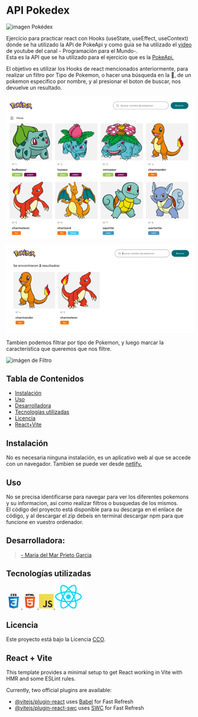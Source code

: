 # API Pokedex 

![imagen Pokédex](./src/assets/Pokédex_logo.png)

Ejercicio para practicar react con Hooks (useState, useEffect, useContext) donde se ha utilizado la APi de PokeApi y como guia se ha utilizado el [video](https://www.youtube.com/watch?v=BVQrG-Bp-94&t=5444s) de youtube del canal - Programación para el Mundo-.<br> 
Esta es la API que se ha utilizado para el ejercicio que es la <a href="https://pokeapi.co/">PokeApi.</a>

El objetivo es utilizar los Hooks de react mencionados anteriormente, para realizar un filtro por Tipo de Pokemon, o hacer una búsqueda en la 🔎, de un pokemon especifico por nombre, y al presionar el boton de buscar, nos devuelve un resultado. <br>


![imágen de Pokedex](./src/assets/Pokedex_principal.png)

![imágen de barra de busqueda](./src/assets/Pokedex_barsearch.png)

Tambien podemos filtrar por tipo de Pokemon, y luego marcar la característica que queremos que nos filtre.
<br>


![imágen de Filtro](./src/assets/Pokédex_filter.png)




## Tabla de Contenidos

- [Instalación](#instalación)
- [Uso](#uso)
- [Desarrolladora](#desarrolladora)
- [Tecnologías utilizadas](#Tecnologías)
- [Licencia](#licencia)
- [React+Vite](React+Vite)

## Instalación

No es necesaria ninguna instalación, es un aplicativo web al que se accede con un navegador.
Tambien se puede ver desde <a href="https://apipokemon-react-ejercicio.netlify.app/"> netlify.</a> 

## Uso

No se precisa identificarse para navegar para ver los diferentes pokemons y su informacion, asi como realizar filtros o busquedas de los mismos.<br>
El código del proyecto está disponible para su descarga en el enlace de código, y al descargar el zip debeís en terminal descargar npm para que funcione en vuestro ordenador.


## Desarrolladora:

> <a href="https://www.linkedin.com/in/mar-prieto-garcia/">- María del Mar Prieto Garcia</a>


## Tecnologías utilizadas

 <p align="left"> <a href="https://www.w3schools.com/css/" target="_blank" rel="noreferrer"> <img src="https://raw.githubusercontent.com/devicons/devicon/master/icons/css3/css3-original-wordmark.svg" alt="css3" width="40" height="40"/> </a> <a href="https://www.w3.org/html/" target="_blank" rel="noreferrer"> <img src="https://raw.githubusercontent.com/devicons/devicon/master/icons/html5/html5-original-wordmark.svg" alt="html5" width="40" height="40"/> </a> <a href="https://developer.mozilla.org/en-US/docs/Web/JavaScript" target="_blank" rel="noreferrer"> <img src="https://raw.githubusercontent.com/devicons/devicon/master/icons/javascript/javascript-original.svg" alt="javascript" width="40" height="40"/> <img src="./src/assets/react.svg"> </a></p>


## Licencia

Este proyecto está bajo la Licencia [CCO](LICENSE).


## React + Vite

This template provides a minimal setup to get React working in Vite with HMR and some ESLint rules.

Currently, two official plugins are available:

- [@vitejs/plugin-react](https://github.com/vitejs/vite-plugin-react/blob/main/packages/plugin-react/README.md) uses [Babel](https://babeljs.io/) for Fast Refresh
- [@vitejs/plugin-react-swc](https://github.com/vitejs/vite-plugin-react-swc) uses [SWC](https://swc.rs/) for Fast Refresh

